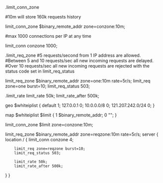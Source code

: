 .limit_conn_zone




#10m will store 160k requests history

limit_conn_zone $binary_remote_addr zone=conzone:10m;

#max 1000 connections per IP at any time

limit_conn conzone 1000;


.limit_req_zone
#5 requests/second from 1 IP address are allowed.
#Between 5 and 10 requests/sec all new incoming requests are delayed.
#Over 10 requests/sec all new incoming requests are rejected with the status code set in limit_req_status

limit_req_zone $binary_remote_addr zone=one:10m rate=5r/s;
limit_req zone=one burst=10;
limit_req_status 503;

.limit_rate
limit_rate 50k;
limit_rate_after 500k;

geo $whiteiplist  {
   default 1;
   127.0.0.1 0;
   10.0.0.0/8 0;
   121.207.242.0/24 0;
}

map $whiteiplist  $limit {
   1 $binary_remote_addr;
   0 "";
}

limit_conn_zone $limit zone=conzone:10m;

limit_req_zone $binary_remote_addr zone=reqzone:10m rate=5r/s;
server {
    location / {
        limit_conn conzone 4;

        limit_req zone=reqzone burst=10;
        limit_req_status 503;

        limit_rate 50k;
        limit_rate_after 500k;
   }
}   
```

